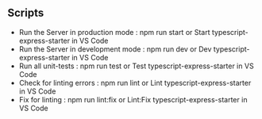 ## Scripts
- Run the Server in production mode : npm run start or Start typescript-express-starter in VS Code
- Run the Server in development mode : npm run dev or Dev typescript-express-starter in VS Code
- Run all unit-tests : npm run test or Test typescript-express-starter in VS Code
- Check for linting errors : npm run lint or Lint typescript-express-starter in VS Code
- Fix for linting : npm run lint:fix or Lint:Fix typescript-express-starter in VS Code
